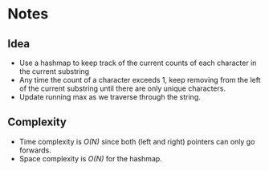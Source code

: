 # Notes

## Idea
* Use a hashmap to keep track of the current counts of each character in the current substring
* Any time the count of a character exceeds 1, keep removing from the left of the current substring until there are only unique characters.
* Update running max as we traverse through the string.

## Complexity
* Time complexity is *O(N)* since both (left and right) pointers can only go forwards.
* Space complexity is *O(N)* for the hashmap.

